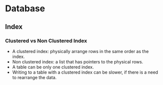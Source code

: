 # Database

## Index
### Clustered vs Non Clustered Index
*  A clustered index: physically arrange rows in the same order as the index.
*  Non clustered index: a list that has pointers to the physical rows.
*  A table can be only one clustered index.
*  Writing to a table with a clustered index can be slower, if there is a need to rearrange the data.